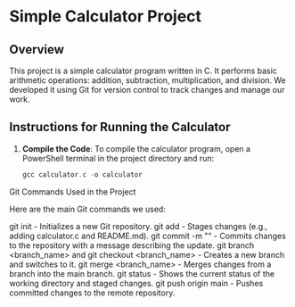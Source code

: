 # Simple Calculator Project

## Overview
This project is a simple calculator program written in C. It performs basic arithmetic operations: addition, subtraction, multiplication, and division. We developed it using Git for version control to track changes and manage our work.

## Instructions for Running the Calculator

1. **Compile the Code**:
   To compile the calculator program, open a PowerShell terminal in the project directory and run:
   ```powershell
   gcc calculator.c -o calculator

Git Commands Used in the Project

Here are the main Git commands we used:

git init - Initializes a new Git repository.
git add <file> - Stages changes (e.g., adding calculator.c and README.md).
git commit -m "<message>" - Commits changes to the repository with a message describing the update.
git branch <branch_name> and git checkout <branch_name> - Creates a new branch and switches to it.
git merge <branch_name> - Merges changes from a branch into the main branch.
git status - Shows the current status of the working directory and staged changes.
git push origin main - Pushes committed changes to the remote repository.
